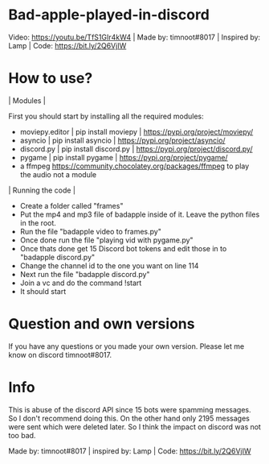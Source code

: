 # Bad-apple-played-in-discord
Video: https://youtu.be/TfS1GIr4kW4 | Made by: timnoot#8017 | Inspired by: Lamp | Code: https://bit.ly/2Q6VjIW


# How to use?

| Modules | 

First you should start by installing all the required modules:
- moviepy.editor | pip install moviepy | https://pypi.org/project/moviepy/
- asyncio | pip install asyncio | https://pypi.org/project/asyncio/
- discord.py | pip install discord.py | https://pypi.org/project/discord.py/
- pygame | pip install pygame | https://pypi.org/project/pygame/
- a ffmpeg https://community.chocolatey.org/packages/ffmpeg to play the audio not a module

| Running the code |

- Create a folder called "frames"
- Put the mp4 and mp3 file of badapple inside of it. Leave the python files in the root.
- Run the file "badapple video to frames.py"
- Once done run the file "playing vid with pygame.py"
- Once thats done get 15 Discord bot tokens and edit those in to "badapple discord.py"
- Change the channel id to the one you want on line 114
- Next run the file "badapple discord.py"
- Join a vc and do the command !start
- It should start


# Question and own versions
If you have any questions or you made your own version. Please let me know on discord timnoot#8017.



# Info
This is abuse of the discord API since 15 bots were spamming messages. So I don't recommend doing this. On the other hand only 2195 messages were sent which were deleted later. So I think the impact on discord was not too bad.

Made by: timnoot#8017 | inspired by: Lamp | Code: https://bit.ly/2Q6VjIW

